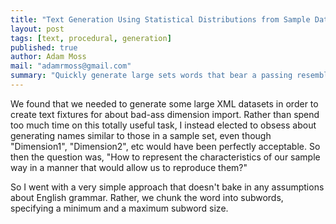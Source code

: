 ```yaml
---
title: "Text Generation Using Statistical Distributions from Sample Data"
layout: post
tags: [text, procedural, generation]
published: true
author: Adam Moss
mail: "adamrmoss@gmail.com"
summary: "Quickly generate large sets words that bear a passing resemblance to provided sample words.  The results are usually pronounceable!"
---
```


We found that we needed to generate some large XML datasets in order to create text fixtures for about bad-ass dimension import.
Rather than spend too much time on this totally useful task, I instead elected to obsess about generating names similar to those
in a sample set, even though "Dimension1", "Dimension2", etc would have been perfectly acceptable.  So then the question was,
"How to represent the characteristics of our sample way in a manner that would allow us to reproduce them?"

So I went with a very simple approach that doesn't bake in any assumptions about English grammar.  Rather, we chunk the word into
subwords, specifying a minimum and a maximum subword size.

